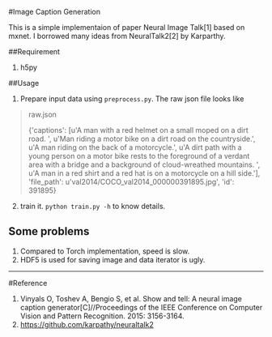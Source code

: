 #Image Caption Generation

This is a simple implementaion of paper Neural Image Talk[1] based on mxnet.
I borrowed many ideas from NeuralTalk2[2] by Karparthy.

##Requirement
1. h5py

##Usage
1. Prepare input data using `preprocess.py`. The raw json file looks like
>  raw.json
> 
>  {'captions': [u'A man with a red helmet on a small moped on a dirt road. ',
>  u'Man riding a motor bike on a dirt road on the countryside.',
>  u'A man riding on the back of a motorcycle.',
>  u'A dirt path with a young person on a motor bike rests to the foreground
>  of a verdant area with a bridge and a background of cloud-wreathed mountains. ',
>  u'A man in a red shirt and a red hat is on a motorcycle on a hill side.'],
>  'file_path': u'val2014/COCO_val2014_000000391895.jpg', 'id': 391895}

2. train it. `python train.py -h` to know details.

## Some problems
1. Compared to Torch implementation, speed is slow.
2. HDF5 is used for saving image and data iterator is ugly.

---
#Reference
1. Vinyals O, Toshev A, Bengio S, et al. Show and tell: A neural image caption generator[C]//Proceedings of the IEEE Conference on Computer Vision and Pattern Recognition. 2015: 3156-3164.
2. https://github.com/karpathy/neuraltalk2
